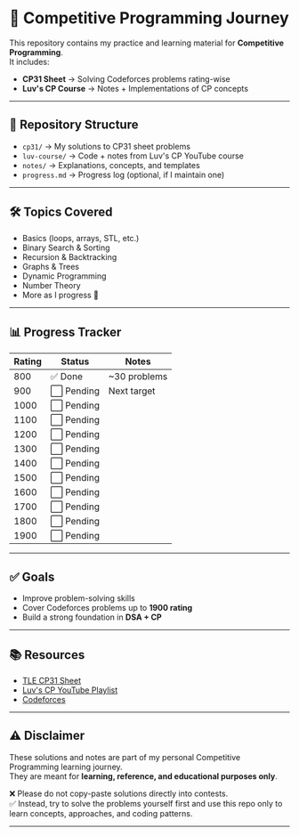 # 🚀 Competitive Programming Journey  

This repository contains my practice and learning material for **Competitive Programming**.  
It includes:  
- **CP31 Sheet** → Solving Codeforces problems rating-wise  
- **Luv's CP Course** → Notes + Implementations of CP concepts  

---

## 📂 Repository Structure
- `cp31/` → My solutions to CP31 sheet problems  
- `luv-course/` → Code + notes from Luv's CP YouTube course  
- `notes/` → Explanations, concepts, and templates  
- `progress.md` → Progress log (optional, if I maintain one)  

---

## 🛠️ Topics Covered
- Basics (loops, arrays, STL, etc.)  
- Binary Search & Sorting  
- Recursion & Backtracking  
- Graphs & Trees  
- Dynamic Programming  
- Number Theory  
- More as I progress 🚀  

---

## 📊 Progress Tracker

| Rating | Status  | Notes |
|--------|---------|-------|
| 800    | ✅ Done | ~30 problems |
| 900    | ⬜ Pending | Next target |
| 1000   | ⬜ Pending |   |
| 1100   | ⬜ Pending |   |
| 1200   | ⬜ Pending |   |
| 1300   | ⬜ Pending |   |
| 1400   | ⬜ Pending |   |
| 1500   | ⬜ Pending |   |
| 1600   | ⬜ Pending |   |
| 1700   | ⬜ Pending |   |
| 1800   | ⬜ Pending |   |
| 1900   | ⬜ Pending |   |

---

## ✅ Goals
- Improve problem-solving skills  
- Cover Codeforces problems up to **1900 rating**  
- Build a strong foundation in **DSA + CP**  

---

## 📚 Resources
- [TLE CP31 Sheet](https://www.tle-eliminators.com/cp-sheet)  
- [Luv's CP YouTube Playlist](https://youtube.com/playlist?list=PLauivoElc3ggagradg8MfOZreCMmXMmJ-&feature=shared)  
- [Codeforces](https://codeforces.com)  

---

## ⚠️ Disclaimer
These solutions and notes are part of my personal Competitive Programming learning journey.  
They are meant for **learning, reference, and educational purposes only**.  

❌ Please do not copy-paste solutions directly into contests.  
✅ Instead, try to solve the problems yourself first and use this repo only to learn concepts, approaches, and coding patterns.  

---
